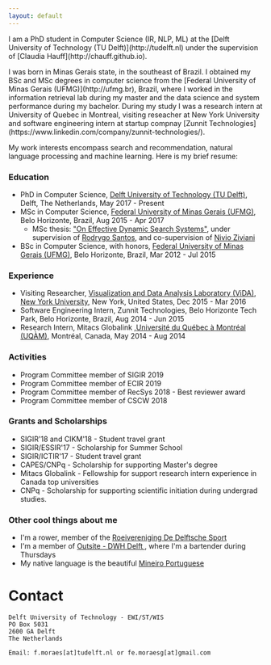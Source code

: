 ```yaml
---
layout: default
---
```


<div class="well">
<p> 
I am a PhD student in Computer Science (IR, NLP, ML) at the [Delft University of Technology (TU Delft)](http://tudelft.nl) under the supervision of [Claudia Hauff](http://chauff.github.io). </p> 

<p>  I was born in Minas Gerais state, in the southeast of Brazil. I obtained my BSc and MSc degrees in computer science from the [Federal University of Minas Gerais (UFMG)](http://ufmg.br), Brazil, where I worked in the information retrieval lab during my master and the data science and system performance during my bachelor. During my study I was a research intern at University of Quebec in Montreal, visiting reseacher at New York University and software engineering intern at startup compnay [Zunnit Technologies](https://www.linkedin.com/company/zunnit-technologies/). </p>

<p>  My work interests encompass search and recommendation, natural language processing and machine learning. Here is my brief resume:</p>

### Education

* PhD in Computer Science, [Delft University of Technology (TU Delft)](http://tudelft.nl), Delft, The Netherlands, May 2017 - Present
* MSc in Computer Science, [Federal University of Minas Gerais (UFMG)](http://ufmg.br), Belo Horizonte, Brazil, Aug 2015 - Apr 2017
    * MSc thesis: ["On Effective Dynamic Search Systems"](https://www.dcc.ufmg.br/pos/cursos/defesas/2069M.PDF), under supervision of [Rodrygo Santos](http://www.dcc.ufmg.br/~rodrygo), and co-supervision of  [Nivio Ziviani](http://www.dcc.ufmg.br/~nivio)
* BSc in Computer Science, with honors, [Federal University of Minas Gerais (UFMG)](http://ufmg.br), Belo Horizonte, Brazil, Mar 2012 - Jul 2015

### Experience

- Visiting Researcher, [Visualization and Data Analysis Laboratory (ViDA)](http://vida-nyu.github.io/), [New York University](http://nyu.edu), New York, United States, Dec 2015 - Mar 2016
- Software Engineering Intern, Zunnit Technologies, Belo Horizonte Tech Park, Belo Horizonte, Brazil, Aug 2014 - Jun 2015
- Research Intern, Mitacs Globalink ,[Université du Québec à Montréal (UQÀM)](http://uqam.ca), Montréal, Canada, May 2014 - Aug 2014

### Activities 

- Program Committee member of SIGIR 2019
- Program Committee member of ECIR 2019
- Program Committee member of RecSys 2018 - Best reviewer award
- Program Committee member of CSCW 2018

### Grants and Scholarships
- SIGIR'18 and CIKM'18 - Student travel grant
- SIGIR/ESSIR'17 - Scholarship for Summer School 
- SIGIR/ICTIR'17 - Student travel grant
- CAPES/CNPq - Scholarship for supporting Master's degree
- Mitacs Globalink - Fellowship for support research intern experience in Canada top universities
- CNPq - Scholarship for supporting scientific initiation during undergrad studies.

### Other cool things about me
- I'm a rower, member of the [Roeivereniging De Delftsche Sport](http://www.rvdds.nl/)
- I'm a member of [Outsite - DWH Delft ](https://dwhdelft.nl/en/outsite/), where I'm a bartender during Thursdays
- My native language is the beautiful [Mineiro Portuguese](https://en.wikipedia.org/wiki/Mineiro)

# Contact

```
Delft University of Technology - EWI/ST/WIS
PO Box 5031
2600 GA Delft
The Netherlands

Email: f.moraes[at]tudelft.nl or fe.moraesg[at]gmail.com
```
</div>

